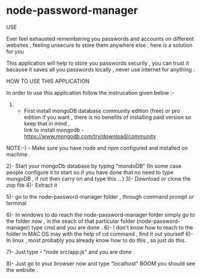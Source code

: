 # node-password-manager

USE 

Ever feel exhausted remembering you passwords and accounts on different websites , feeling unsecure to store them anywhere else , here is a solution for you 

This application will help to store you passwords securily , you can trust it because it saves all you passwords locally , never use internet for anything .


HOW TO USE THIS APPLICATION

In order to use this application follow the instrucation given below :-

1) -  First install mongoDB database community edition (free) or pro edition if you want , there is no benefits of installing paid version so keep that in mind ,  
link to install mongodb - https://www.mongodb.com/try/download/community

NOTE:-) - Make sure you have node and npm configured and installed on machine .

2)- Start your mongoDb database  by typing "mondoDB" (In some case people configure it to start so if you have done that no need to type mongoDB , if not then carry on and type this ...)
3)- Download or clone the zop file 
4)- Extract it 

5)- go to the node-password-manager folder , through command prompt or terminal 

6)- In windows to do reach the node-password-manager folder simply go to the folder now , in the seach of that particular folder (node-password-manager)   type cmd and you are done .
6)- I don't know how to reach to the folder in MAC OS may with the help of cd command , find it out yourself 
6)- In linux , most probably you already know how to do this , so just do this .

7)- Just type - "node src/app.js" and you are done .

8)- Just go to your browser now and type "localhost" BOOM you should see the website .
